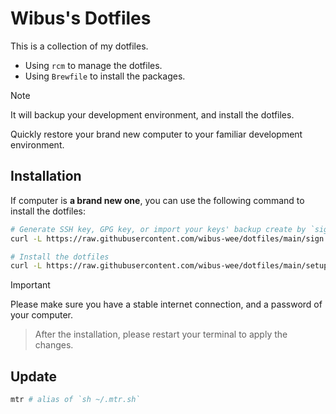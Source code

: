# Wibus's Dotfiles

This is a collection of my dotfiles.

- Using `rcm` to manage the dotfiles.
- Using `Brewfile` to install the packages.

> [!NOTE]
> It will backup your development environment, and install the dotfiles.
>
> Quickly restore your brand new computer to your familiar development environment.

## Installation

If computer is **a brand new one**, you can use the following command to install the dotfiles:

```bash
# Generate SSH key, GPG key, or import your keys' backup create by `sign.sh`
curl -L https://raw.githubusercontent.com/wibus-wee/dotfiles/main/sign.sh | sh
```

```bash
# Install the dotfiles
curl -L https://raw.githubusercontent.com/wibus-wee/dotfiles/main/setup.sh | sh
```

> [!IMPORTANT]
> Please make sure you have a stable internet connection, and a password of your computer.

> After the installation, please restart your terminal to apply the changes.

## Update

```bash
mtr # alias of `sh ~/.mtr.sh`
```